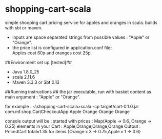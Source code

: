 # shopping-cart-scala
simple shooping cart pricing service for apples and oranges in scala. builds with sbt or maven.

- Inputs are space separated strings from possible values : "Apple" or "Orange".
- the price list is configured in application.conf file; Apples cost 60p and oranges cost 25p.

##Environment set up [tested]##
- Java 1.8.0_25
- scala 2.11.6
- Maven 3.3.3 or Sbt 0.13

##Running instructions ##
the jar executable, run with basket content as main argument : "Apple" or "Orange".

for example :
~\shopping-cart-scala>scala -cp target/cart-0.1.0.jar com.mf.shop.CartCheckoutApp Apple Orange Orange Orange

console output will be :
started with prices : Map(Apple -> 0.6, Orange -> 0.25)
elements in your Cart : Apple,Orange,Orange,Orange
Output : PricedCart total=1.35 for items {Orange x 3 -> 0.75,Apple x 1 -> 0.6}

